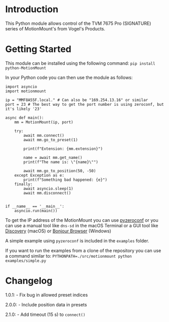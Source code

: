 # Introduction 
This Python module allows control of the TVM 7675 Pro (SIGNATURE) series of MotionMount's from Vogel's Products.

# Getting Started
This module can be installed using the following command:
`pip install python-MotionMount`

In your Python code you can then use the module as follows:
```
import asyncio
import motionmount

ip = "MMF8A55F.local." # Can also be "169.254.13.16" or similar
port = 23 # The best way to get the port number is using zeroconf, but it's likely '23'

async def main():
    mm = MotionMount(ip, port)

    try:
        await mm.connect()
        await mm.go_to_preset(1)

        print(f"Extension: {mm.extension}")

        name = await mm.get_name()
        print(f"The name is: \"{name}\"")

        await mm.go_to_position(50, -50)
    except Exception as e:
        print(f"Something bad happened: {e}")
    finally:
        await asyncio.sleep(1)
        await mm.disconnect()


if __name__ == '__main__':
    asyncio.run(main())
```

To get the IP address of the MotionMount you can use [pyzeroconf](https://github.com/paulsm/pyzeroconf) or you can use a manual tool like `dns-sd` in the macOS Terminal or a GUI tool like [Discovery](https://apps.apple.com/nl/app/discovery-dns-sd-browser/id1381004916?mt=12) (macOS) or [Bonjour Browser](https://hobbyistsoftware.com/bonjourbrowser) (Windows)
  
A simple example using `pyzeroconf` is included in the `examples` folder.
  
If you want to run the examples from a clone of the repository you can use a command similar to:
`PYTHONPATH=./src/motionmount python examples/simple.py`

# Changelog
1.0.1: - Fix bug in allowed preset indices

2.0.0: - Include position data in presets

2.1.0: - Add timeout (15 s) to `connect()`
